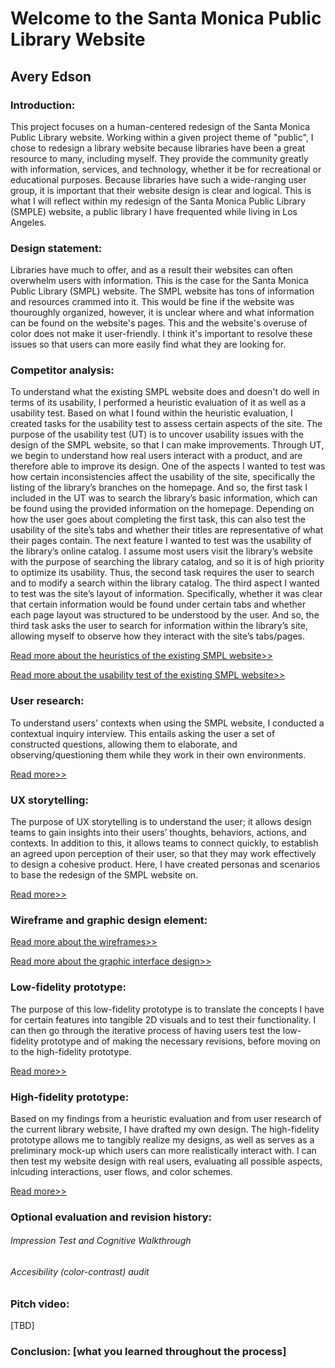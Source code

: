 # Welcome to the Santa Monica Public Library Website
## Avery Edson

### Introduction: 

This project focuses on a human-centered redesign of the Santa Monica Public Library website. Working within a given project theme of "public", I chose to redesign a library website because libraries have been a great resource to many, including myself. They provide the community greatly with information, services, and technology, whether it be for recreational or educational purposes. Because libraries have such a wide-ranging user group, it is important that their website design is clear and logical. This is what I will reflect within my redesign of the Santa Monica Public Library (SMPLE) website, a public library I have frequented while living in Los Angeles.

### Design statement: 

Libraries have much to offer, and as a result their websites can often overwhelm users with information. This is the case for the Santa Monica Public Library (SMPL) website. The SMPL website has tons of information and resources crammed into it. This would be fine if the website was thouroughly organized, however, it is unclear where and what information can be found on the website's pages. This and the website's overuse of color does not make it user-friendly. I think it's important to resolve these issues so that users can more easily find what they are looking for.

### Competitor analysis:

To understand what the existing SMPL website does and doesn't do well in terms of its usability, I performed a heuristic evaluation of it as well as a usability test. Based on what I found within the heuristic evaluation, I created tasks for the usability test to assess certain aspects of the site. The purpose of the usability test (UT) is to uncover usability issues with the design of the SMPL website, so that I can make improvements. Through UT, we begin to understand how real users interact with a product, and are therefore able to improve its design. One of the aspects I wanted to test was how certain inconsistencies affect the usability of the site, specifically the listing of the library’s branches on the homepage. And so, the first task I included in the UT was to search the library’s basic information, which can be found using the provided information on the homepage. Depending on how the user goes about completing the first task, this can also test the usability of the site’s tabs and whether their titles are representative of what their pages contain. The next feature I wanted to test was the usability of the library’s online catalog. I assume most users visit the library’s website with the purpose of searching the library catalog, and so it is of high priority to optimize its usability. Thus, the second task requires the user to search and to modify a search within the library catalog. The third aspect I wanted to test was the site’s layout of information. Specifically, whether it was clear that certain information would be found under certain tabs and whether each page layout was structured to be understood by the user. And so, the third task asks the user to search for information within the library’s site, allowing myself to observe how they interact with the site’s tabs/pages.

[Read more about the heuristics of the existing SMPL website>>](https://github.com/aveds/DH150-2020S/blob/master/assignment01/README.md)

[Read more about the usability test of the existing SMPL website>>](https://github.com/aveds/DH150-2020S/blob/master/assignment02/README.md)

### User research:

To understand users' contexts when using the SMPL website, I conducted a contextual inquiry interview. This entails asking the user a set of constructed questions, allowing them to elaborate, and observing/questioning them while they work in their own environments.

[Read more>>](https://github.com/aveds/DH150-2020S/blob/master/assignment04/README.md)

### UX storytelling:

The purpose of UX storytelling is to understand the user; it allows design teams to gain insights into their users’ thoughts, behaviors, actions, and contexts. In addition to this, it allows teams to connect quickly, to establish an agreed upon perception of their user, so that they may work effectively to design a cohesive product. Here, I have created personas and scenarios to base the redesign of the SMPL website on.

[Read more>>](https://github.com/aveds/DH150-2020S/blob/master/assignment05/README.md)

### Wireframe and graphic design element:

[Read more about the wireframes>>](https://github.com/aveds/DH150-2020S/blob/master/assignment06/README.md)

[Read more about the graphic interface design>>](https://github.com/aveds/DH150-2020S/blob/master/assignment07/README.md)

### Low-fidelity prototype:

The purpose of this low-fidelity prototype is to translate the concepts I have for certain features into tangible 2D visuals and to test their functionality. I can then go through the iterative process of having users test the low-fidelity prototype and of making the necessary revisions, before moving on to the high-fidelity prototype.

[Read more>>](https://github.com/aveds/DH150-2020S/blob/master/assignment06/README.md)

### High-fidelity prototype:

Based on my findings from a heuristic evaluation and from user research of the current library website, I have drafted my own design. The high-fidelity prototype allows me to tangibly realize my designs, as well as serves as a preliminary mock-up which users can more realistically interact with. I can then test my website design with real users, evaluating all possible aspects, inlcuding interactions, user flows, and color schemes.

[Read more>>](https://github.com/aveds/DH150-2020S/blob/master/assignment07/README.md)

### Optional evaluation and revision history:

###### Impression Test and Cognitive Walkthrough

###### Accesibility (color-contrast) audit

### Pitch video:

[TBD]

### Conclusion: [what you learned throughout the process]


